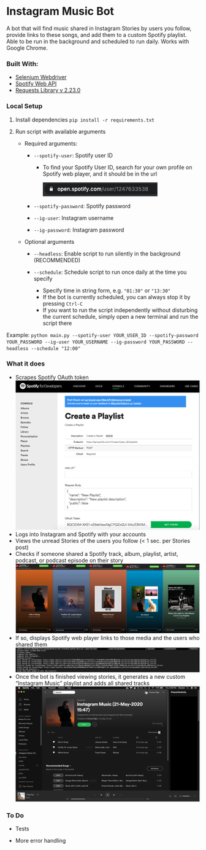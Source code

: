 # Instagram Music Bot
A bot that will find music shared in Instagram Stories by users you follow, provide links to these songs, and add them to a custom Spotify playlist. Able to be run in the background and scheduled to run daily. Works with Google Chrome.

### Built With:
* [Selenium Webdriver]
* [Spotify Web API]
* [Requests Library v 2.23.0]

### Local Setup
1) Install dependencies
`pip install -r requirements.txt`

2) Run script with available arguments

   * Required arguments:
      * `--spotify-user`: Spotify user ID
         * To find your Spotify User ID, search for your own profile on Spotify web player, and it should be in the url

            ![alt text](images/spotify_userid.png)
           
      * `--spotify-password`: Spotify password
      
      * `--ig-user`: Instagram username
      
      * `--ig-password`: Instagram password
   * Optional arguments
      * `--headless`: Enable script to run silently in the background (RECOMMENDED)
      
      * `--schedule`: Schedule script to run once daily at the time you specify
         * Specify time in string form, e.g. `"01:30"` or `"13:30"`
         * If the bot is currently scheduled, you can always stop it by pressing `Ctrl-C`
         * If you want to run the script independently without disturbing the current schedule, simply open a new terminal and run the script there

Example: `python main.py --spotify-user YOUR_USER_ID --spotify-password YOUR_PASSWORD --ig-user YOUR_USERNAME --ig-password YOUR_PASSWORD --headless --schedule "12:00"`

### What it does
* Scrapes Spotify OAuth token
   ![alt text](images/spotify_token_example.png)
* Logs into Instagram and Spotify with your accounts
* Views the unread Stories of the users you follow (< 1 sec. per Stories post)
* Checks if someone shared a Spotify track, album, playlist, artist, podcast, or podcast episode on their story
   ![alt text](images/shared_music.png)
* If so, displays Spotify web player links to those media and the users who shared them
   ![alt text](images/bot_output.png)
* Once the bot is finished viewing stories, it generates a new custom “Instagram Music” playlist and adds all shared tracks 
   ![alt text](images/new_playlist.png)

### To Do
* Tests
* More error handling

  [Selenium Webdriver]: <https://www.selenium.dev/documentation/en/webdriver/>
  [Spotify Web API]: <https://developer.spotify.com/documentation/web-api/>
  [Requests Library v 2.23.0]: <https://requests.readthedocs.io/en/master/>
